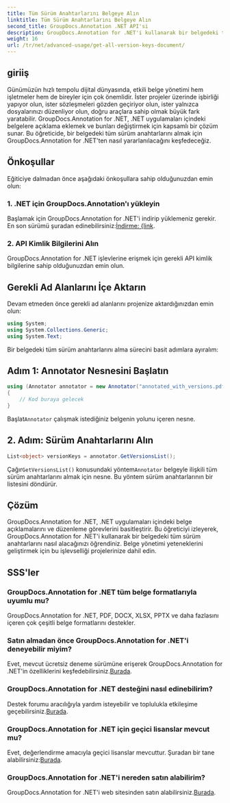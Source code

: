 ```yaml
---
title: Tüm Sürüm Anahtarlarını Belgeye Alın
linktitle: Tüm Sürüm Anahtarlarını Belgeye Alın
second_title: GroupDocs.Annotation .NET API'si
description: GroupDocs.Annotation for .NET'i kullanarak bir belgedeki tüm sürüm anahtarlarını nasıl alacağınızı öğrenin. Bu kapsamlı yazılımla belge yönetimi yeteneklerinizi geliştirin.
weight: 16
url: /tr/net/advanced-usage/get-all-version-keys-document/
---
```

## giriiş
Günümüzün hızlı tempolu dijital dünyasında, etkili belge yönetimi hem işletmeler hem de bireyler için çok önemlidir. İster projeler üzerinde işbirliği yapıyor olun, ister sözleşmeleri gözden geçiriyor olun, ister yalnızca dosyalarınızı düzenliyor olun, doğru araçlara sahip olmak büyük fark yaratabilir. GroupDocs.Annotation for .NET, .NET uygulamaları içindeki belgelere açıklama eklemek ve bunları değiştirmek için kapsamlı bir çözüm sunar. Bu öğreticide, bir belgedeki tüm sürüm anahtarlarını almak için GroupDocs.Annotation for .NET'ten nasıl yararlanılacağını keşfedeceğiz.
## Önkoşullar
Eğiticiye dalmadan önce aşağıdaki önkoşullara sahip olduğunuzdan emin olun:
### 1. .NET için GroupDocs.Annotation'ı yükleyin
 Başlamak için GroupDocs.Annotation for .NET'i indirip yüklemeniz gerekir. En son sürümü şuradan edinebilirsiniz:[İndirme: {link](https://releases.groupdocs.com/annotation/net/).
### 2. API Kimlik Bilgilerini Alın
GroupDocs.Annotation for .NET işlevlerine erişmek için gerekli API kimlik bilgilerine sahip olduğunuzdan emin olun.

## Gerekli Ad Alanlarını İçe Aktarın
Devam etmeden önce gerekli ad alanlarını projenize aktardığınızdan emin olun:
```csharp
using System;
using System.Collections.Generic;
using System.Text;
```

Bir belgedeki tüm sürüm anahtarlarını alma sürecini basit adımlara ayıralım:
## Adım 1: Annotator Nesnesini Başlatın
```csharp
using (Annotator annotator = new Annotator("annotated_with_versions.pdf"))
{
    // Kod buraya gelecek
}
```
 Başlat`Annotator` çalışmak istediğiniz belgenin yolunu içeren nesne.
## 2. Adım: Sürüm Anahtarlarını Alın
```csharp
List<object> versionKeys = annotator.GetVersionsList();
```
 Çağır`GetVersionsList()` konusundaki yöntem`Annotator` belgeyle ilişkili tüm sürüm anahtarlarını almak için nesne. Bu yöntem sürüm anahtarlarının bir listesini döndürür.

## Çözüm
GroupDocs.Annotation for .NET, .NET uygulamaları içindeki belge açıklamalarını ve düzenleme görevlerini basitleştirir. Bu öğreticiyi izleyerek, GroupDocs.Annotation for .NET'i kullanarak bir belgedeki tüm sürüm anahtarlarını nasıl alacağınızı öğrendiniz. Belge yönetimi yeteneklerini geliştirmek için bu işlevselliği projelerinize dahil edin.
## SSS'ler
### GroupDocs.Annotation for .NET tüm belge formatlarıyla uyumlu mu?
GroupDocs.Annotation for .NET, PDF, DOCX, XLSX, PPTX ve daha fazlasını içeren çok çeşitli belge formatlarını destekler.
### Satın almadan önce GroupDocs.Annotation for .NET'i deneyebilir miyim?
 Evet, mevcut ücretsiz deneme sürümüne erişerek GroupDocs.Annotation for .NET'in özelliklerini keşfedebilirsiniz.[Burada](https://releases.groupdocs.com/).
### GroupDocs.Annotation for .NET desteğini nasıl edinebilirim?
 Destek forumu aracılığıyla yardım isteyebilir ve toplulukla etkileşime geçebilirsiniz.[Burada](https://forum.groupdocs.com/c/annotation/10).
### GroupDocs.Annotation for .NET için geçici lisanslar mevcut mu?
 Evet, değerlendirme amacıyla geçici lisanslar mevcuttur. Şuradan bir tane alabilirsiniz:[Burada](https://purchase.groupdocs.com/temporary-license/).
### GroupDocs.Annotation for .NET'i nereden satın alabilirim?
 GroupDocs.Annotation for .NET'i web sitesinden satın alabilirsiniz.[Burada](https://purchase.groupdocs.com/buy).